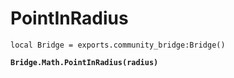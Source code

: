 # PointInRadius



<pre class="language-lua"><code class="lang-lua">local Bridge = exports.community_bridge:Bridge()

<strong>Bridge.Math.PointInRadius(radius)
</strong>

</code></pre>
